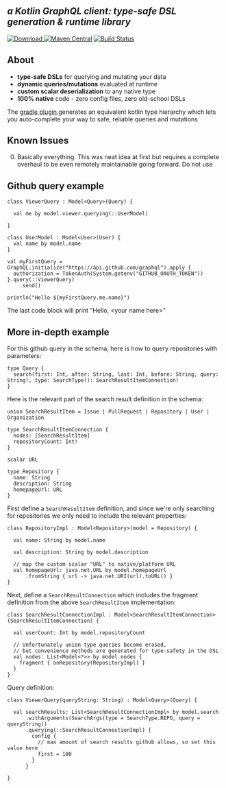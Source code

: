 ***a Kotlin GraphQL client: type-safe DSL generation & runtime library***
-----------------------------

[ ![Download](https://api.bintray.com/packages/prestongarno/kotlinq/kotlinq-gradle/images/download.svg?version=0.3.0) ](https://bintray.com/prestongarno/kotlinq/kotlinq-gradle/0.3.0/link)
[![Maven Central](https://maven-badges.herokuapp.com/maven-central/com.prestongarno.ktq/ktq-client/badge.svg)](https://maven-badges.herokuapp.com/maven-central/com.prestongarno.ktq/ktq-client)
[![Build Status](https://travis-ci.org/prestongarno/kotlinq.svg?branch=master)](https://travis-ci.org/prestongarno/kotlinq)


## About

* **type-safe DSLs** for querying and mutating your data
* **dynamic queries/mutations** evaluated at runtime
* **custom scalar deserialization** to any native type
* **100% native** code - zero config files, zero old-school DSLs

The [ gradle plugin ](kotlinq-gradle/README.md) generates an equivalent kotlin type hierarchy which 
lets you auto-complete your way to safe, reliable queries and mutations

## Known Issues

0. Basically everything. This was neat idea at first but requires a complete overhaul to be even remotely maintainable going forward. Do not use

## Github query example

```
class ViewerQuery : Model<Query>(Query) {

  val me by model.viewer.querying(::UserModel)

}

class UserModel : Model<User>(User) {
  val name by model.name
}

val myFirstQuery = GraphQL.initialize("https://api.github.com/graphql").apply {
  authorization = TokenAuth(System.getenv("GITHUB_OAUTH_TOKEN"))
}.query(::ViewerQuery)
    .send()

println("Hello ${myFirstQuery.me.name}")
```

The last code block will print "Hello, \<your name here\>"



## More in-depth example

For this github query in the schema, here is how to query repositories with parameters:

```
type Query {
  search(first: Int, after: String, last: Int, before: String, query: String!, type: SearchType!): SearchResultItemConnection!
}
```

Here is the relevant part of the search result definition in the schema:

```
union SearchResultItem = Issue | PullRequest | Repository | User | Organization

type SearchResultItemConnection {
  nodes: [SearchResultItem]
  repositoryCount: Int!
}

scalar URL

type Repository {
  name: String
  description: String
  homepageUrl: URL
}
```

First define a `SearchResultItem` definition,
and since we're only searching for repositories we only need to include the relevant properties:

```
class RepositoryImpl : Model<Repository>(model = Repository) {

  val name: String by model.name

  val description: String by model.description

  // map the custom scalar "URL" to native/platform URL
  val homepageUrl: java.net.URL by model.homepageUrl
      .fromString { url -> java.net.URI(url).toURL() }
}
```

Next, define a `SearchResultConnection` which includes the fragment definition from the above `SearchResultItem` implementation:

```
class SearchResultConnectionImpl : Model<SearchResultItemConnection>(SearchResultItemConnection) {

  val userCount: Int by model.repositoryCount

  // Unfortunately union type queries become erased,
  // but convenience methods are generated for type-safety in the DSL
  val nodes: List<Model<*>> by model.nodes {
    fragment { onRepository(RepositoryImpl) }
  }
}
```


Query definition:

```
class ViewerQuery(queryString: String) : Model<Query>(Query) {

  val searchResults: List<SearchResultConnectionImpl> by model.search
      .withArguments(SearchArgs(type = SearchType.REPO, query = queryString))
      .querying(::SearchResultConnectionImpl) {
        config {
          // max amount of search results github allows, so set this value here
          first = 100 
        }
      }

}
```


